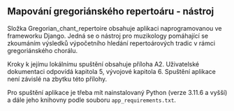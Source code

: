## Mapování gregoriánského repertoáru - nástroj

Složka Gregorian_chant_repertoire obsahuje aplikaci naprogramovanou ve frameworku Django. Jedná se o nástroj pro muzikology pomáhající se zkoumáním výsledků výpočetního hledání repertoárových tradic v rámci gregoriánského chorálu.

Kroky k jejímu lokálnímu spuštění obsahuje příloha A2. Uživatelské dokumentaci odpovídá kapitola 5, vývojové kapitola 6. Spuštění aplikace není závislé na zbytku této přílohy.


Pro spuštění aplikace je třeba mít nainstalovaný Python (verze 3.11.6 a vyšší) a dále jeho knihovny podle souboru `app_requirements.txt`.